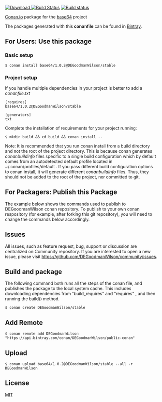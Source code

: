 [ ![Download](https://api.bintray.com/packages/DEGoodmanWilson/public-conan/base64%3ADEGoodmanWilson/images/download.svg) ](https://bintray.com/DEGoodmanWilson/public-conan/base64%3ADEGoodmanWilson/_latestVersion)
[![Build Status](https://travis-ci.org/DEGoodmanWilson/conan-base64.svg?branch=stable%2F1.0.2)](https://travis-ci.org/DEGoodmanWilson/conan-base64)
[![Build status](https://ci.appveyor.com/api/projects/status/sxs9n6vb8nqa92l5?svg=true)](https://ci.appveyor.com/project/DEGoodmanWilson/conan-base64)

[Conan.io](https://conan.io) package for the [base64](https://github.com/DEGoodmanWilson/base64) project

The packages generated with this **conanfile** can be found in [Bintray](https://bintray.com/DEGoodmanWilson/public-conan/base64%3ADEGoodmanWilson).

## For Users: Use this package

### Basic setup

    $ conan install base64/1.0.2@DEGoodmanWilson/stable

### Project setup

If you handle multiple dependencies in your project is better to add a *conanfile.txt*

    [requires]
    base64/1.0.2@DEGoodmanWilson/stable

    [generators]
    txt

Complete the installation of requirements for your project running:

    $ mkdir build && cd build && conan install ..

Note: It is recommended that you run conan install from a build directory and not the root of the project directory.  This is because conan generates *conanbuildinfo* files specific to a single build configuration which by default comes from an autodetected default profile located in ~/.conan/profiles/default .  If you pass different build configuration options to conan install, it will generate different *conanbuildinfo* files.  Thus, they should not be added to the root of the project, nor committed to git.

## For Packagers: Publish this Package

The example below shows the commands used to publish to DEGoodmanWilson conan repository. To publish to your own conan respository (for example, after forking this git repository), you will need to change the commands below accordingly.

## Issues

All issues, such as feature request, bug, support or discussion are centralized on Community repository. If you are interested to open a new issue, please visit https://github.com/DEGoodmanWilson/community/issues.

## Build and package

The following command both runs all the steps of the conan file, and publishes the package to the local system cache.  This includes downloading dependencies from "build_requires" and "requires" , and then running the build() method.

    $ conan create DEGoodmanWilson/stable

## Add Remote

    $ conan remote add DEGoodmanWilson "https://api.bintray.com/conan/DEGoodmanWilson/public-conan"

## Upload

    $ conan upload base64/1.0.2@DEGoodmanWilson/stable --all -r DEGoodmanWilson

## License
[MIT](LICENSE)
